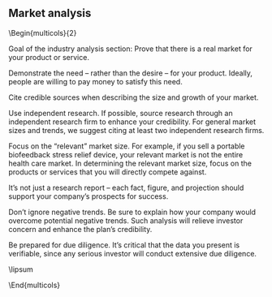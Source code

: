 ## Market analysis

\Begin{multicols}{2}

Goal of the industry analysis section: Prove that there is a real market for your product or service.

Demonstrate the need – rather than the desire – for your product. Ideally, people are willing to pay money to satisfy this need.

Cite credible sources when describing the size and growth of your market.

Use independent research. If possible, source research through an independent research firm to enhance your credibility. For general market sizes and trends, we suggest citing at least two independent research firms.

Focus on the “relevant” market size. For example, if you sell a portable biofeedback stress relief device, your relevant market is not the entire health care market. In determining the relevant market size, focus on the products or services that you will directly compete against.

It’s not just a research report – each fact, figure, and projection should support your company’s prospects for success.

Don’t ignore negative trends. Be sure to explain how your company would overcome potential negative trends. Such analysis will relieve investor concern and enhance the plan’s credibility.

Be prepared for due diligence. It’s critical that the data you present is verifiable, since any serious investor will conduct extensive due diligence.

\lipsum

\End{multicols}
